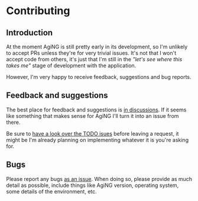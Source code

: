 # Contributing

## Introduction

At the moment AgiNG is still pretty early in its development, so I'm
unlikely to accept PRs unless they're for very trivial issues. It's not that
I won't accept code from others, it's just that I'm still in the *"let's see
where this takes me"* stage of development with the application.

However, I'm very happy to receive feedback, suggestions and bug reports.

## Feedback and suggestions

The best place for feedback and suggestions is [in
discussions](https://github.com/davep/aging/discussions). If it seems
like something that makes sense for AgiNG I'll turn it into an issue
from there.

Be sure to [have a look over the TODO
isues](https://github.com/davep/aging/issues?q=is%3Aissue+is%3Aopen+label%3ATODO)
before leaving a request, it might be I'm already planning on implementing
whatever it is you're asking for.

## Bugs

Please report any bugs [as an issue](https://github.com/davep/aging/issues).
When doing so, please provide as much detail as possible, include things
like AgiNG version, operating system, some details of the environment, etc.

[//]: # (CONTRIBUTING.md ends here)
